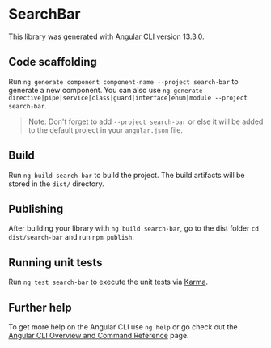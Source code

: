 # SearchBar

This library was generated with [Angular CLI](https://github.com/angular/angular-cli) version 13.3.0.

## Code scaffolding

Run `ng generate component component-name --project search-bar` to generate a new component. You can also use `ng generate directive|pipe|service|class|guard|interface|enum|module --project search-bar`.
> Note: Don't forget to add `--project search-bar` or else it will be added to the default project in your `angular.json` file. 

## Build

Run `ng build search-bar` to build the project. The build artifacts will be stored in the `dist/` directory.

## Publishing

After building your library with `ng build search-bar`, go to the dist folder `cd dist/search-bar` and run `npm publish`.

## Running unit tests

Run `ng test search-bar` to execute the unit tests via [Karma](https://karma-runner.github.io).

## Further help

To get more help on the Angular CLI use `ng help` or go check out the [Angular CLI Overview and Command Reference](https://angular.io/cli) page.
